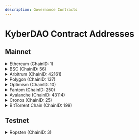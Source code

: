 ```yaml
---
description: Governance Contracts
---
```


# KyberDAO Contract Addresses

## Mainnet

<details>

<summary>Ethereum (ChainID: 1)</summary>

* AdminUpgradeabilityProxy (KNC Token): [`0xdeFA4e8a7bcBA345F687a2f1456F5Edd9CE97202`](https://etherscan.io/address/0xdeFA4e8a7bcBA345F687a2f1456F5Edd9CE97202)
* KyberNetworkTokenV2 (KNC Implementation): [`0xe5E8E834086F1a964f9A089eB6Ae11796862e4CE`](https://etherscan.io/address/0xe5E8E834086F1a964f9A089eB6Ae11796862e4CE)
* KyberStaking: [`0xeadb96F1623176144EBa2B24e35325220972b3bD`](https://etherscan.io/address/0xeadb96F1623176144EBa2B24e35325220972b3bD)
* KyberGovernance: [`0x7Ec8FcC26bE7e9E85B57E73083E5Fe0550d8A7fE`](https://etherscan.io/address/0x7Ec8FcC26bE7e9E85B57E73083E5Fe0550d8A7fE)
* DefaultExecutor (Short Executor): [`0x41f5D722e6471c338392884088bD03340f50b3b5`](https://etherscan.io/address/0x41f5D722e6471c338392884088bD03340f50b3b5)
* DefaultExecutor (Long Executor): [`0x6758A66cD25fef7767A44895041678Fc4Ae9AfD0`](https://etherscan.io/address/0x6758A66cD25fef7767A44895041678Fc4Ae9AfD0)
* EpochVotingPowerStrategy: [`0xfbd73581af42b26295CF4B88B74A5AF71F209F8b`](https://etherscan.io/address/0xfbd73581af42b26295CF4B88B74A5AF71F209F8b)
* TreasuryPool: [`0x0E590bB5F02A0c38888bFFb45DeE050b8fB60Bda`](https://etherscan.io/address/0x0E590bB5F02A0c38888bFFb45DeE050b8fB60Bda)
* RewardsDistributor: [`0x5EC0DcF4f6F55f28550c70B854082993fdc0D3B2`](https://etherscan.io/address/0x5EC0DcF4f6F55f28550c70B854082993fdc0D3B2)
* RewardPool: [`0xD2D0a0557E5B78E29542d440eC968F9253Daa2e2`](https://etherscan.io/address/0xD2D0a0557E5B78E29542d440eC968F9253Daa2e2)
* KatanaFeeHandler: [`0x9Fb131eFbac23b735d7764AB12F9e52cC68401CA`](https://etherscan.io/address/0x9Fb131eFbac23b735d7764AB12F9e52cC68401CA)
* MultiSigWalletWithDailyLimit (DAO Multisig - Treasury): [`0x91c9D4373B077eF8082F468C7c97f2c499e36F5b`](https://etherscan.io/address/0x91c9D4373B077eF8082F468C7c97f2c499e36F5b)

</details>

<details>

<summary>BSC (ChainID: 56)</summary>

* MultiSigWalletWithDailyLimit (DAO Multisig - Treasury): [`0x91c9D4373B077eF8082F468C7c97f2c499e36F5b`](https://bscscan.com/address/0x91c9D4373B077eF8082F468C7c97f2c499e36F5b)

</details>

<details>

<summary>Arbitrum (ChainID: 42161)</summary>

* MultiSigWalletWithDailyLimit (DAO Multisig - Treasury): [`0x91c9D4373B077eF8082F468C7c97f2c499e36F5b`](https://arbiscan.io/address/0x5649B4DD00780e99Bab7Abb4A3d581Ea1aEB23D0)

</details>

<details>

<summary>Polygon (ChainID: 137)</summary>

* MultiSigWalletWithDailyLimit (DAO Multisig - Treasury): [`0x91c9D4373B077eF8082F468C7c97f2c499e36F5b`](https://polygonscan.com/address/0x91c9D4373B077eF8082F468C7c97f2c499e36F5b)

</details>

<details>

<summary>Optimism (ChainID: 10)</summary>

* MultiSigWalletWithDailyLimit (DAO Multisig - Treasury): [`0x91c9D4373B077eF8082F468C7c97f2c499e36F5b`](https://optimistic.etherscan.io/address/0x91c9D4373B077eF8082F468C7c97f2c499e36F5b)

</details>

<details>

<summary>Fantom (ChainID: 250)</summary>

* MultiSigWalletWithDailyLimit (DAO Multisig - Treasury): [`0x91c9D4373B077eF8082F468C7c97f2c499e36F5b`](https://ftmscan.com/address/0x91c9D4373B077eF8082F468C7c97f2c499e36F5b)

</details>

<details>

<summary>Avalanche (ChainID: 43114)</summary>

* MultiSigWalletWithDailyLimit (DAO Multisig - Treasury): [`0x91c9D4373B077eF8082F468C7c97f2c499e36F5b`](https://snowtrace.io/address/0x91c9D4373B077eF8082F468C7c97f2c499e36F5b)

</details>

<details>

<summary>Cronos (ChainID: 25)</summary>

* MultiSigWalletWithDailyLimit (DAO Multisig - Treasury): [`0x91c9D4373B077eF8082F468C7c97f2c499e36F5b`](https://cronoscan.com/address/0x91c9D4373B077eF8082F468C7c97f2c499e36F5b)

</details>

<details>

<summary>BitTorrent Chain (ChainID: 199)</summary>

* MultiSigWalletWithDailyLimit (DAO Multisig - Treasury): [`0x91c9D4373B077eF8082F468C7c97f2c499e36F5b`](https://bttcscan.com/address/0x91c9D4373B077eF8082F468C7c97f2c499e36F5b)

</details>

## Testnet

<details>

<summary>Ropsten (ChainID: 3)</summary>

* KNC Token: `0xbe87E5634f9FC7cD3ED88ad58b1462F3C5A7EB5b`
* KNC Implementation: `0x7d66b55ec22c8c01d05ec9fc361228543c679798`
* KyberStaking: `0x6A345cdaBA1B34cC74b877530CF28aD43b2bF2C7`
* KyberGovernance: `0xef5a1404E312078cd16B7139a2257eD3bb42F787`
* Short Executor: `0x0F7aDBaa49E88097fe6f1258cB3C78d117fc6F6B`
* Long Executor: `0x2b554Bfb76c5A8dDD85E686DEa06b878EEC8f367`
* Voting Power Strategy: `0x7646A525258bc5f6f200A811F8F4e85efB50e025`
* Treasury: `0x7E945866e588C99fCbd42184F74F26e678869457`
* Reward Distributor: `0x3c25D80F41c41daa574f4dCD3Eaf3C9851962C1a`
* Reward Pool: `0xc278824e38870C47356A8335979065264A6fD2FB`
* FeeHandler: `0x11bcE71CC3F65E08D1bEDfCa5c1625979728B9bA`

</details>
